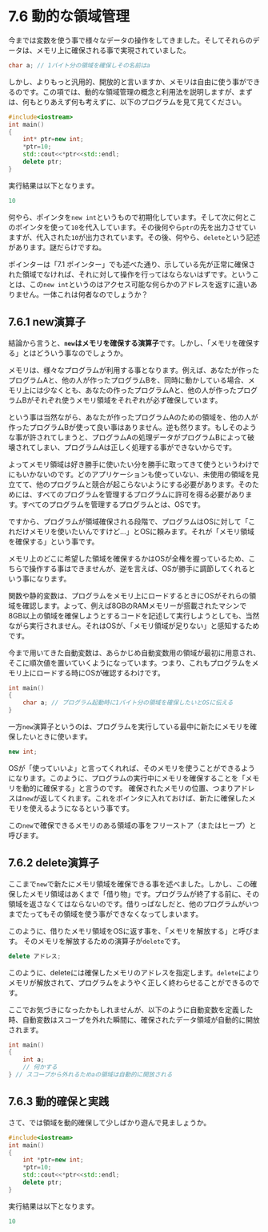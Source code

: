 # 7.6 動的な領域管理

今までは変数を使う事で様々なデータの操作をしてきました。そしてそれらのデータは、メモリ上に確保される事で実現されていました。
```cpp
char a; // 1バイト分の領域を確保しその名前はa
```
しかし、よりもっと汎用的、開放的と言いますか、メモリは自由に使う事ができるのです。この項では、動的な領域管理の概念と利用法を説明しますが、まずは、何もとりあえず何も考えずに、以下のプログラムを見て見てください。
```cpp
#include<iostream>
int main()
{
    int* ptr=new int;
    *ptr=10;
    std::cout<<*ptr<<std::endl;
    delete ptr;
}
```
実行結果は以下となります。
```cpp
10
```
何やら、ポインタを`new int`というもので初期化しています。そして次に何とこのポインタを使って`10`を代入しています。その後何やら`ptr`の先を出力させていますが、代入された`10`が出力されています。その後、何やら、`delete`という記述があります。謎だらけですね。

ポインターは「7.1 ポインター」でも述べた通り、示している先が正常に確保された領域でなければ、それに対して操作を行ってはならないはずです。ということは、この`new int`というのはアクセス可能な何らかのアドレスを返すに違いありません。一体これは何者なのでしょうか？

## 7.6.1 new演算子
結論から言うと、**`new`はメモリを確保する演算子**です。しかし、「メモリを確保する」とはどういう事なのでしょうか。

メモリは、様々なプログラムが利用する事となります。例えば、あなたが作ったプログラムAと、他の人が作ったプログラムBを、同時に動かしている場合、メモリ上には少なくとも、あなたの作ったプログラムAと、他の人が作ったプログラムBがそれぞれ使うメモリ領域をそれぞれが必ず確保しています。

という事は当然ながら、あなたが作ったプログラムAのための領域を、他の人が作ったプログラムBが使って良い事はありません。逆も然ります。もしそのような事が許されてしまうと、プログラムAの処理データがプログラムBによって破壊されてしまい、プログラムAは正しく処理する事ができないからです。

よってメモリ領域は好き勝手に使いたい分を勝手に取ってきて使うというわけでにもいかないのです。どのアプリケーションも使っていない、未使用の領域を見立てて、他のプログラムと競合が起こらないようにする必要があります。そのためには、すべてのプログラムを管理するプログラムに許可を得る必要があります。すべてのプログラムを管理するプログラムとは、OSです。

ですから、プログラムが領域確保される段階で、プログラムはOSに対して「これだけメモリを使いたいんですけど...」とOSに頼みます。それが「メモリ領域を確保する」という事です。

メモリ上のどこに希望した領域を確保するかはOSが全権を握っているため、こちらで操作する事はできませんが、逆を言えば、OSが勝手に調節してくれるという事になります。

関数や静的変数は、プログラムをメモリ上にロードするときにOSがそれらの領域を確認します。よって、例えば8GBのRAMメモリーが搭載されたマシンで8GB以上の領域を確保しようとするコードを記述して実行しようとしても、当然ながら実行されません。それはOSが、「メモリ領域が足りない」と感知するためです。

今まで用いてきた自動変数は、あらかじめ自動変数用の領域が最初に用意され、そこに順次値を置いていくようになっています。つまり、これもプログラムをメモリ上にロードする時にOSが確認するわけです。
```cpp
int main()
{
    char a; // プログラム起動時に1バイト分の領域を確保したいとOSに伝える
}
```
一方`new`演算子というのは、プログラムを実行している最中に新たにメモリを確保したいときに使います。
```cpp
new int;
```
OSが「使っていいよ」と言ってくれれば、そのメモリを使うことができるようになります。このように、プログラムの実行中にメモリを確保することを「メモリを動的に確保する」と言うのです。
確保されたメモリの位置、つまりアドレスは`new`が返してくれます。これをポインタに入れておけば、新たに確保したメモリを使えるようになるという事です。

この`new`で確保できるメモリのある領域の事をフリーストア（またはヒープ）と呼びます。

## 7.6.2 delete演算子
ここまで`new`で新たにメモリ領域を確保できる事を述べました。しかし、この確保したメモリ領域はあくまで「借り物」です。プログラムが終了する前に、その領域を返さなくてはならないのです。借りっぱなしだと、他のプログラムがいつまでたってもその領域を使う事ができなくなってしまいます。

このように、借りたメモリ領域をOSに返す事を、「メモリを解放する」と呼びます。
そのメモリを解放するための演算子が`delete`です。
```cpp
delete アドレス;
```
このように、deleteには確保したメモリのアドレスを指定します。`delete`によりメモリが解放されて、プログラムをようやく正しく終わらせることができるのです。

ここでお気づきになったかもしれませんが、以下のように自動変数を定義した時、自動変数はスコープを外れた瞬間に、確保されたデータ領域が自動的に開放されます。
```cpp
int main()
{
    int a;
    // 何かする
} // スコープから外れるためaの領域は自動的に開放される
```


## 7.6.3 動的確保と実践
さて、では領域を動的確保して少しばかり遊んで見ましょうか。
```cpp
#include<iostream>
int main()
{
    int *ptr=new int;
    *ptr=10;
    std::cout<<*ptr<<std::endl;
    delete ptr;
}
```
実行結果は以下となります。
```cpp
10
```
